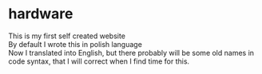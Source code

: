 # hardware

This is my first self created website<br>
By default I wrote this in polish language<br>
Now I translated into English, but there probably will be some old names in code syntax, that I will correct when I find time for this.
